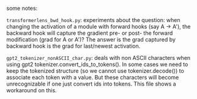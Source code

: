 some notes:

`transformerlens_bwd_hook.py`: experiments about the question: when changing the activation of a module with forward hooks (say A -> A'), the backward hook will capture the gradient pre- or post- the forward modification (grad for A or A')? The answer is the grad captured by backward hook is the grad for last/newest activation.

`gpt2_tokenizer_nonASCII_char.py`: deals with non ASCII characters when using gpt2 tokenizer.convert_ids_to_tokens(). In some cases we need to keep the tokenized structure (so we cannot use tokenizer.decode()) to associate each token with a value. But these characters will become unrecognizable if one just convert ids into tokens. This file shows a workaround on this.
